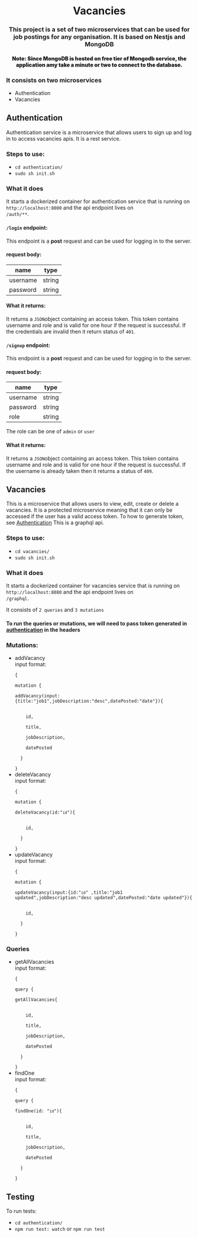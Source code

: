 <h1 style='text-align: center;'>Vacancies</h1>
<h3 style='text-align: center'>This project is a set of two microservices that can be used for job postings for 
any organisation. It is based on Nestjs and MongoDB
</h3>
<h4 style='text-align: center; font-weight: 900'>Note: Since MongoDB is hosted on free tier of Mongodb service, the application amy take a minute or two to connect to the database.</h4>
<h3>It consists on two microservices</h3>
<ul>
<li>Authentication</li>
<li>Vacancies</li>
</ul>
<div id='auth'>
<h2>Authentication</h2>
<p>Authentication service is a microservice that allows users to sign up and log in to access vacancies apis. It is a rest service.</p>
<h3>Steps to use:</h3>
<ul>
<li>
<code>cd authentication/</code>

</li>
<li>
<code>sudo sh init.sh</code>

</li>

</ul>
<h3>What it does</h3>
<p>It starts a dockerized container for authentication service that is running on <code>http://localhost:8000</code> and the api endpoint lives on <code>
/auth/**</code>.</p>
<h4><code>/login</code> endpoint:</h4>
<p>This endpoint is a <strong>post</strong> request and can be used for logging in to the server.</p>
<h4>request body:</h4>
<table>
<thead>

<tr>
<th>name</th>
<th>type</th></tr>

</thead>
    <tbody>
    <tr>
    <td>username</td>
<td>string</td>
</tr>
 <tr>
    <td>password</td>
<td>string</td>
</tr>

</tbody>
</table>
<h4>What it returns:</h4>
<p>It returns a <code>JSON</code>object containing an access token. This token contains username and role and is valid for one hour if the request is successful. If the credentials are invalid then it return status of <code>401</code>.</p>
<h4><code>/signup</code> endpoint:</h4>
<p>This endpoint is a <strong>post</strong> request and can be used for logging in to the server.</p>
<h4>request body:</h4>
<table>
<thead>

<tr>
<th>name</th>
<th>type</th></tr>

</thead>
    <tbody>
    <tr>
    <td>username</td>
<td>string</td>
</tr>
 <tr>
    <td>password</td>
<td>string</td>
</tr>
<tr>
    <td>role</td>
<td>string</td>
</tr>

</tbody>
</table>
The role can be one of <code>admin</code> or <code>user</code>
<h4>What it returns:</h4>
<p>It returns a <code>JSON</code>object containing an access token. This token contains username and role and is valid for one hour if the request is successful. If the username is already taken then it returns a status of <code>409</code>.</p>

</div>
<div>
<h2>Vacancies</h2>
<p>
This is a microservice that allows users to view, edit, create or delete a vacancies. It is a protected microservice meaning that it can only be accessed if the user has a valid access token. To how to generate token, see <a href='#auth'>Authentication</a>
This is a graphql api.

</p>
<h3>Steps to use:</h3>
<ul>
<li>
<code>cd vacancies/</code>

</li>
<li>
<code>sudo sh init.sh</code>

</li>

</ul>
<h3>What it does</h3>
<p>It starts a dockerized container for vacancies service that is running on <code>http://localhost:8080</code> and the api endpoint lives on <code>
/graphql</code>.</p>
It consists of <code>2 queries</code> and <code>3 mutations</code>
<h4>To run the queries or mutations, we will need to pass token generated in <a href='#auth'>authentication</a> in the headers</h4>
<h3>
Mutations:
</h3>
<ul>
<li>addVacancy

</li>
input format:<br/> <code>
{<br/>
mutation { <br/>
addVacancy(input:{title:"job1",jobDescription:"desc",datePosted:"date"}){
<br/>
    id,<br/>
    title,<br/>
    jobDescription,<br/>
    datePosted<br/>
  }<br/>
}
</code>

<li>deleteVacancy</li>
input format:<br/> <code>
{<br/>
mutation { <br/>
deleteVacancy(id:"<code>id</code>"){
<br/>
    id,<br/>
  }<br/>
}
</code>


<li>
updateVacancy
</li>
input format:<br/> <code>
{<br/>
mutation { <br/>
updateVacancy(input:{id:"<code>id</code>" ,title:"job1 updated",jobDescription:"desc updated",datePosted:"date updated"}){
<br/>
    id,<br/>
  }<br/>
}
</code>
</ul>


<h3>Queries</h3>
<ul>
<li>getAllVacancies</li>
input format:<br/> <code>
{<br/>
query { <br/>
getAllVacancies{
<br/>
    id,<br/>
    title,<br/>
    jobDescription,<br/>
    datePosted<br/>
  }<br/>
}
</code>
<li>findOne</li>
input format:<br/> <code>
{<br/>
query { <br/>
findOne(id: "<code>id</code>"){
<br/>
    id,<br/>
    title,<br/>
    jobDescription,<br/>
    datePosted<br/>
  }<br/>
}
</code>
</ul>
</div>

<h2>Testing</h2>
To run tests:
<br/>

<ul>
<li><code>cd authentication/</code></li>
<li><code>npm run test: watch</code> or <code>npm run test</code></li>
</ul>







